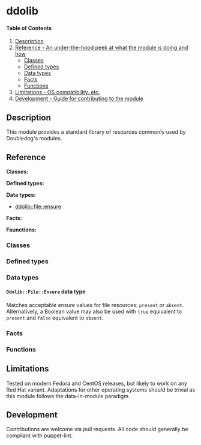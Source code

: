 # ddolib

#### Table of Contents

1. [Description](#description)
1. [Reference - An under-the-hood peek at what the module is doing and how](#reference)
    * [Classes](#classes)
    * [Defined types](#defined-types)
    * [Data types](#data-types)
    * [Facts](#facts)
    * [Functions](#functions)
1. [Limitations - OS compatibility, etc.](#limitations)
1. [Development - Guide for contributing to the module](#development)

## Description

This module provides a standard library of resources commonly used by Doubledog's modules.

## Reference

**Classes:**

**Defined types:**

**Data types:**

* [ddolib::file::ensure](#ddolibfileensure-data-type)

**Facts:**

**Faunctions:**


### Classes

### Defined types

### Data types

#### `Ddolib::File::Ensure` data type

Matches acceptable ensure values for file resources: `present` or `absent`.  Alternatively, a Boolean value may also be used with `true` equivalent to `present` and `false` equivalent to `absent`.

### Facts

### Functions


## Limitations

Tested on modern Fedora and CentOS releases, but likely to work on any Red Hat variant.  Adaptations for other operating systems should be trivial as this module follows the data-in-module paradigm.

## Development

Contributions are welcome via pull requests.  All code should generally be compliant with puppet-lint.
